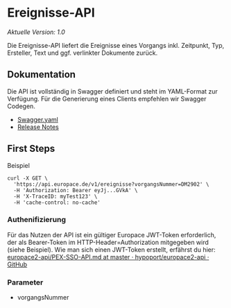 # Ereignisse-API
*Aktuelle Version: 1.0*

Die Ereignisse-API liefert die Ereignisse eines Vorgangs inkl. Zeitpunkt, Typ, Ersteller, Text und ggf. verlinkter Dokumente zurück.

## Dokumentation
Die API ist vollständig in Swagger definiert und steht im YAML-Format zur Verfügung. Für die Generierung eines Clients empfehlen wir Swagger Codegen.

* [Swagger.yaml](https://github.com/hypoport/ep-ereignisse-api/blob/master/swagger.yaml)
* [Release Notes](https://github.com/hypoport/ep-ereignisse-api/releases)

## First Steps
Beispiel
```
curl -X GET \
  'https://api.europace.de/v1/ereignisse?vorgangsNummer=DM2902' \
  -H 'Authorization: Bearer eyJj...GVkA' \
  -H 'X-TraceID: myTest123' \
  -H 'cache-control: no-cache'  
```

### Authenifizierung
Für das Nutzen der API ist ein gültiger Europace JWT-Token erforderlich, der als Bearer-Token im HTTP-Header=Authorization mitgegeben wird (siehe Beispiel).
Wie man sich einen JWT-Token erstellt, erfährst du hier:
[europace2-api/PEX-SSO-API.md at master · hypoport/europace2-api · GitHub](https://github.com/hypoport/europace2-api/blob/master/Partnermanagement/PEX-SSO-API.md)

### Parameter
* vorgangsNummer
